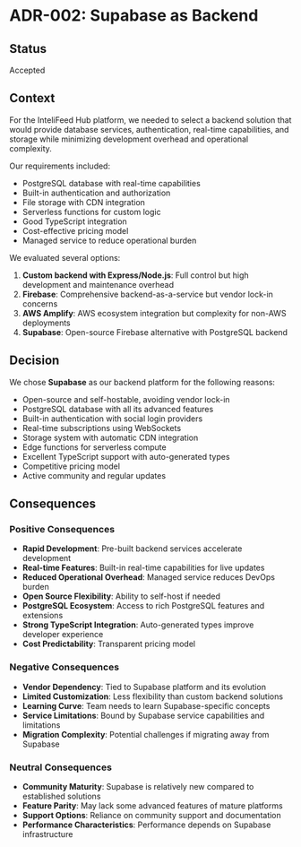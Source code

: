 # ADR-002: Supabase as Backend

## Status

Accepted

## Context

For the InteliFeed Hub platform, we needed to select a backend solution that would provide database services, authentication, real-time capabilities, and storage while minimizing development overhead and operational complexity. 

Our requirements included:
- PostgreSQL database with real-time capabilities
- Built-in authentication and authorization
- File storage with CDN integration
- Serverless functions for custom logic
- Good TypeScript integration
- Cost-effective pricing model
- Managed service to reduce operational burden

We evaluated several options:
1. **Custom backend with Express/Node.js**: Full control but high development and maintenance overhead
2. **Firebase**: Comprehensive backend-as-a-service but vendor lock-in concerns
3. **AWS Amplify**: AWS ecosystem integration but complexity for non-AWS deployments
4. **Supabase**: Open-source Firebase alternative with PostgreSQL backend

## Decision

We chose **Supabase** as our backend platform for the following reasons:
- Open-source and self-hostable, avoiding vendor lock-in
- PostgreSQL database with all its advanced features
- Built-in authentication with social login providers
- Real-time subscriptions using WebSockets
- Storage system with automatic CDN integration
- Edge functions for serverless compute
- Excellent TypeScript support with auto-generated types
- Competitive pricing model
- Active community and regular updates

## Consequences

### Positive Consequences
- **Rapid Development**: Pre-built backend services accelerate development
- **Real-time Features**: Built-in real-time capabilities for live updates
- **Reduced Operational Overhead**: Managed service reduces DevOps burden
- **Open Source Flexibility**: Ability to self-host if needed
- **PostgreSQL Ecosystem**: Access to rich PostgreSQL features and extensions
- **Strong TypeScript Integration**: Auto-generated types improve developer experience
- **Cost Predictability**: Transparent pricing model

### Negative Consequences
- **Vendor Dependency**: Tied to Supabase platform and its evolution
- **Limited Customization**: Less flexibility than custom backend solutions
- **Learning Curve**: Team needs to learn Supabase-specific concepts
- **Service Limitations**: Bound by Supabase service capabilities and limitations
- **Migration Complexity**: Potential challenges if migrating away from Supabase

### Neutral Consequences
- **Community Maturity**: Supabase is relatively new compared to established solutions
- **Feature Parity**: May lack some advanced features of mature platforms
- **Support Options**: Reliance on community support and documentation
- **Performance Characteristics**: Performance depends on Supabase infrastructure